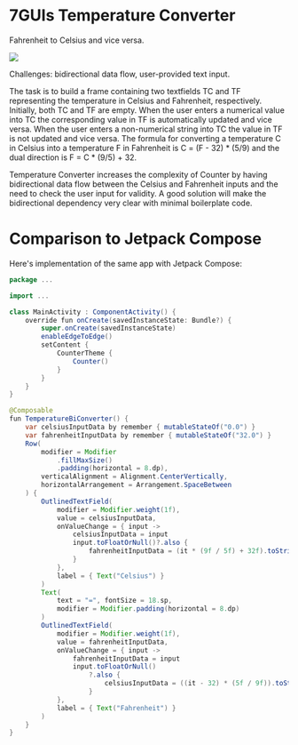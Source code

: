 # 7GUIs Temperature Converter

<!-- aui:example 7guis -->
Fahrenheit to Celsius and vice versa.

![](imgs/docs/imgs/wrjikjkedkncbjw.webp)

Challenges: bidirectional data flow, user-provided text input.

The task is to build a frame containing two textfields TC and TF representing the temperature in Celsius and Fahrenheit,
respectively. Initially, both TC and TF are empty. When the user enters a numerical value into TC the corresponding
value in TF is automatically updated and vice versa. When the user enters a non-numerical string into TC the value in TF
is not updated and vice versa. The formula for converting a temperature C in Celsius into a temperature F in Fahrenheit
is C = (F - 32) * (5/9) and the dual direction is F = C * (9/5) + 32.

Temperature Converter increases the complexity of Counter by having bidirectional data flow between the Celsius and
Fahrenheit inputs and the need to check the user input for validity. A good solution will make the bidirectional
dependency very clear with minimal boilerplate code.

<!-- aui:include examples/7guis/temperature_converter/src/main.cpp -->

# Comparison to Jetpack Compose

Here's implementation of the same app with Jetpack Compose:

```java
package ...

import ...

class MainActivity : ComponentActivity() {
    override fun onCreate(savedInstanceState: Bundle?) {
        super.onCreate(savedInstanceState)
        enableEdgeToEdge()
        setContent {
            CounterTheme {
                Counter()
            }
        }
    }
}

@Composable
fun TemperatureBiConverter() {
    var celsiusInputData by remember { mutableStateOf("0.0") }
    var fahrenheitInputData by remember { mutableStateOf("32.0") }
    Row(
        modifier = Modifier
            .fillMaxSize()
            .padding(horizontal = 8.dp),
        verticalAlignment = Alignment.CenterVertically,
        horizontalArrangement = Arrangement.SpaceBetween
    ) {
        OutlinedTextField(
            modifier = Modifier.weight(1f),
            value = celsiusInputData,
            onValueChange = { input ->
                celsiusInputData = input
                input.toFloatOrNull()?.also {
                    fahrenheitInputData = (it * (9f / 5f) + 32f).toString()
                }
            },
            label = { Text("Celsius") }
        )
        Text(
            text = "=", fontSize = 18.sp,
            modifier = Modifier.padding(horizontal = 8.dp)
        )
        OutlinedTextField(
            modifier = Modifier.weight(1f),
            value = fahrenheitInputData,
            onValueChange = { input ->
                fahrenheitInputData = input
                input.toFloatOrNull()
                    ?.also {
                        celsiusInputData = ((it - 32) * (5f / 9f)).toString()
                    }
            },
            label = { Text("Fahrenheit") }
        )
    }
}
```
